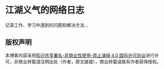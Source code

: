 # 江湖义气的网络日志

记录工作、学习中遇到的问题和解决方法...

## 版权声明

本博客内容采用[知识共享署名-非商业性使用-禁止演绎 4.0 国际许可协议](https://creativecommons.org/licenses/by-nc-nd/4.0/)进行许可，非商业转载请注明出处（作者，原文链接），商业转载请联系作者获得授权。
